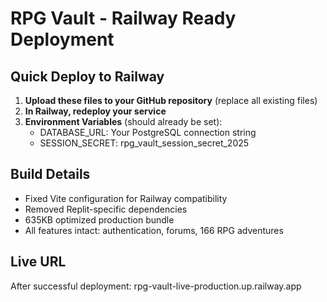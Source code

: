# RPG Vault - Railway Ready Deployment

## Quick Deploy to Railway

1. **Upload these files to your GitHub repository** (replace all existing files)
2. **In Railway, redeploy your service**
3. **Environment Variables** (should already be set):
   - DATABASE_URL: Your PostgreSQL connection string
   - SESSION_SECRET: rpg_vault_session_secret_2025

## Build Details
- Fixed Vite configuration for Railway compatibility
- Removed Replit-specific dependencies
- 635KB optimized production bundle
- All features intact: authentication, forums, 166 RPG adventures

## Live URL
After successful deployment: rpg-vault-live-production.up.railway.app
